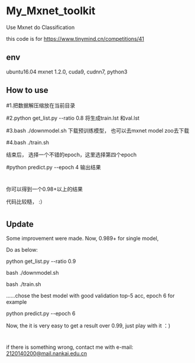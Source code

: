 # My_Mxnet_toolkit
Use Mxnet do Classification

this code is for https://www.tinymind.cn/competitions/41


## env
ubuntu16.04 mxnet 1.2.0, cuda9, cudnn7, python3

## How to use

#1.把数据解压缩放在当前目录

#2.python get_list.py --ratio 0.8 将生成train.lst 和val.lst

#3.bash ./downmodel.sh 下载预训练模型， 也可以去mxnet model zoo去下载

#4.bash ./train.sh

结束后， 选择一个不错的epoch，这里选择第四个epoch

#python predict.py --epoch 4 输出结果

#
你可以得到一个0.98+以上的结果


代码比较糙， :）

#
## Update
Some improvement were made. Now, 0.989+ for single model,

Do as below:

python get_list.py --ratio 0.9

bash ./downmodel.sh

bash ./train.sh

......chose the best model with good validation top-5 acc, epoch 6 for example

python predict.py --epoch 6

Now, the it is very easy to get a result over 0.99, just play with it ：)
#

if there is something wrong, contact me with e-mail: 2120140200@mail.nankai.edu.cn

